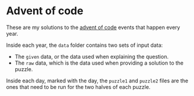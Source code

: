 # Advent of code

These are my solutions to the [advent of code](https://adventofcode.com/) events that happen every year.

Inside each year, the `data` folder contains two sets of input data:

-   The `given` data, or the data used when explaining the question.
-   The `raw` data, which is the data used when providing a solution to the puzzle.

Inside each day, marked with the day, the `puzzle1` and `puzzle2` files are the ones that need to be run for the two halves of each puzzle.

